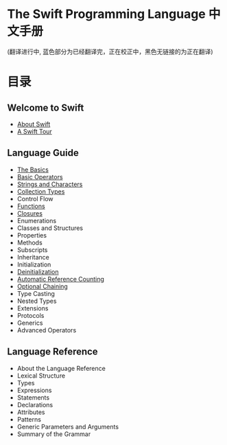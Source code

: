 The Swift Programming Language 中文手册
======================================

(翻译进行中, 蓝色部分为已经翻译完，正在校正中，黑色无链接的为正在翻译)

# 目录

## Welcome to Swift

-  [About Swift](https://github.com/IT8090/Swift/blob/master/Handbook/The%20Swift%20Programming%20Language/01.Welcome%20to%20Swift/01.About%20Swift.md)
-  [A Swift Tour](https://github.com/IT8090/Swift/blob/master/Handbook/The%20Swift%20Programming%20Language/01.Welcome%20to%20Swift/02.A%20Swift%20Tour.md)

## Language Guide

-  [The Basics](https://github.com/IT8090/Swift/blob/master/Handbook/The%20Swift%20Programming%20Language/02.Language%20Guide/01.The%20Basics.md)
-  [Basic Operators](https://github.com/IT8090/Swift/blob/master/Handbook/The%20Swift%20Programming%20Language/02.Language%20Guide/02.Basic%20Operators.md)
-  [Strings and Characters](https://github.com/IT8090/Swift/blob/master/Handbook/The%20Swift%20Programming%20Language/02.Language%20Guide/03.Strings%20and%20Characters.md)
-  [Collection Types](https://github.com/IT8090/Swift/blob/master/Handbook/The%20Swift%20Programming%20Language/02.Language%20Guide/04.Collection%20Types.md)
-  Control Flow
-  [Functions](https://github.com/IT8090/Swift/blob/master/Handbook/The%20Swift%20Programming%20Language/02.Language%20Guide/06.Functions.md)
-  [Closures](https://github.com/IT8090/Swift/blob/master/Handbook/The%20Swift%20Programming%20Language/02.Language%20Guide/07.Closures.md)
-  Enumerations
-  Classes and Structures
-  Properties
-  Methods
-  Subscripts
-  Inheritance
-  Initialization
-  [Deinitialization](https://github.com/IT8090/Swift/blob/master/Handbook/The%20Swift%20Programming%20Language/02.Language%20Guide/15.Deinitialization.md)
-  [Automatic Reference Counting](https://github.com/IT8090/Swift/blob/master/Handbook/The%20Swift%20Programming%20Language/02.Language%20Guide/16.Automatic%20Reference%20Counting.md)
-  [Optional Chaining](https://github.com/IT8090/Swift/blob/master/Handbook/The%20Swift%20Programming%20Language/02.Language%20Guide/17.Optional%20Chaining.md)
-  Type Casting
-  Nested Types
-  Extensions
-  Protocols
-  Generics
-  Advanced Operators

## Language Reference

-  About the Language Reference
-  Lexical Structure
-  Types
-  Expressions
-  Statements
-  Declarations
-  Attributes
-  Patterns
-  Generic Parameters and Arguments
-  Summary of the Grammar
